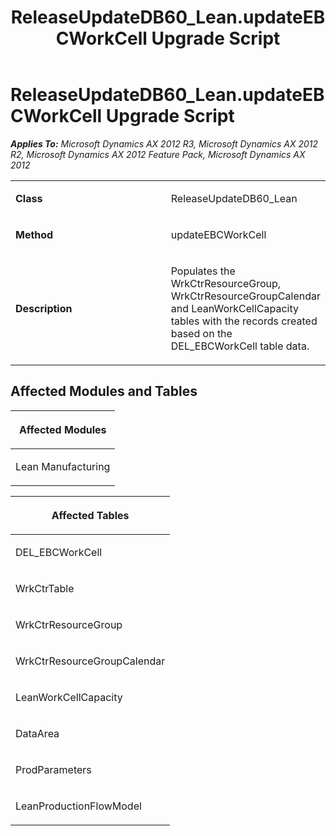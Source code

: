 ﻿---
title: ReleaseUpdateDB60_Lean.updateEBCWorkCell Upgrade Script
TOCTitle: ReleaseUpdateDB60_Lean.updateEBCWorkCell Upgrade Script
ms:assetid: d0e45c5c-4e97-bc25-d8e2-30dc0a1a5f07
ms:mtpsurl: https://msdn.microsoft.com/en-us/library/JJ686911(v=AX.60)
ms:contentKeyID: 49711361
ms.date: 05/18/2015
mtps_version: v=AX.60
---

# ReleaseUpdateDB60\_Lean.updateEBCWorkCell Upgrade Script 


_**Applies To:** Microsoft Dynamics AX 2012 R3, Microsoft Dynamics AX 2012 R2, Microsoft Dynamics AX 2012 Feature Pack, Microsoft Dynamics AX 2012_

<table>
<colgroup>
<col style="width: 50%" />
<col style="width: 50%" />
</colgroup>
<tbody>
<tr class="odd">
<td><p><strong>Class</strong></p></td>
<td><p>ReleaseUpdateDB60_Lean</p></td>
</tr>
<tr class="even">
<td><p><strong>Method</strong></p></td>
<td><p>updateEBCWorkCell</p></td>
</tr>
<tr class="odd">
<td><p><strong>Description</strong></p></td>
<td><p>Populates the WrkCtrResourceGroup, WrkCtrResourceGroupCalendar and LeanWorkCellCapacity tables with the records created based on the DEL_EBCWorkCell table data.</p></td>
</tr>
</tbody>
</table>


## Affected Modules and Tables

<table>
<colgroup>
<col style="width: 100%" />
</colgroup>
<thead>
<tr class="header">
<th><p>Affected Modules</p></th>
</tr>
</thead>
<tbody>
<tr class="odd">
<td><p>Lean Manufacturing</p></td>
</tr>
</tbody>
</table>


<table>
<colgroup>
<col style="width: 100%" />
</colgroup>
<thead>
<tr class="header">
<th><p>Affected Tables</p></th>
</tr>
</thead>
<tbody>
<tr class="odd">
<td><p>DEL_EBCWorkCell</p></td>
</tr>
<tr class="even">
<td><p>WrkCtrTable</p></td>
</tr>
<tr class="odd">
<td><p>WrkCtrResourceGroup</p></td>
</tr>
<tr class="even">
<td><p>WrkCtrResourceGroupCalendar</p></td>
</tr>
<tr class="odd">
<td><p>LeanWorkCellCapacity</p></td>
</tr>
<tr class="even">
<td><p>DataArea</p></td>
</tr>
<tr class="odd">
<td><p>ProdParameters</p></td>
</tr>
<tr class="even">
<td><p>LeanProductionFlowModel</p></td>
</tr>
</tbody>
</table>

  


